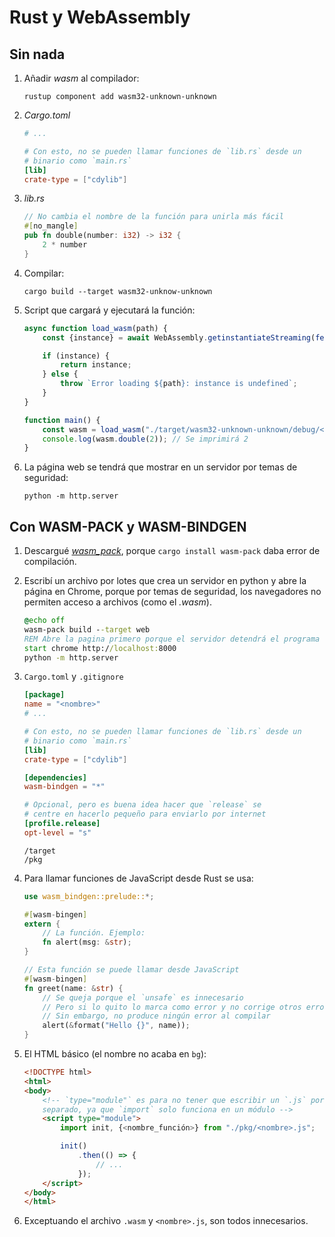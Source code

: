 # Rust y WebAssembly

## Sin nada
1. Añadir _wasm_ al compilador:

    ```
    rustup component add wasm32-unknown-unknown
    ```

2. _Cargo.toml_

    ```toml
    # ...

    # Con esto, no se pueden llamar funciones de `lib.rs` desde un
    # binario como `main.rs`
    [lib]
    crate-type = ["cdylib"]
    ```

3. _lib.rs_

    ```rs
    // No cambia el nombre de la función para unirla más fácil
    #[no_mangle]
    pub fn double(number: i32) -> i32 {
        2 * number
    }
    ```

4. Compilar:

    ```
    cargo build --target wasm32-unknow-unknown
    ```

5. Script que cargará y ejecutará la función:

    ```js
    async function load_wasm(path) {
        const {instance} = await WebAssembly.getinstantiateStreaming(fetch(path));

        if (instance) {
            return instance;
        } else {
            throw `Error loading ${path}: instance is undefined`;
        }
    }

    function main() {
        const wasm = load_wasm("./target/wasm32-unknown-unknown/debug/<nombre>.wasm")
        console.log(wasm.double(2)); // Se imprimirá 2
    }
    ```

6. La página web se tendrá que mostrar en un servidor por temas de seguridad:

    ```
    python -m http.server
    ```

## Con WASM-PACK y WASM-BINDGEN
1. Descargué [_wasm_pack_](https://rustwasm.github.io/wasm-pack/installer/),
   porque `cargo install wasm-pack` daba error de compilación.

2. Escribí un archivo por lotes que crea un servidor en python y abre la página
   en Chrome, porque por temas de seguridad, los navegadores no permiten acceso
   a archivos (como el _.wasm_).

    ```bat
    @echo off
    wasm-pack build --target web
    REM Abre la pagina primero porque el servidor detendrá el programa
    start chrome http://localhost:8000
    python -m http.server
    ```

3. `Cargo.toml` y `.gitignore`

    ```toml
    [package]
    name = "<nombre>"
    # ...

    # Con esto, no se pueden llamar funciones de `lib.rs` desde un
    # binario como `main.rs`
    [lib]
    crate-type = ["cdylib"]

    [dependencies]
    wasm-bindgen = "*"

    # Opcional, pero es buena idea hacer que `release` se
    # centre en hacerlo pequeño para enviarlo por internet
    [profile.release]
    opt-level = "s"
    ```

    ```gitignore
    /target
    /pkg
    ```

4. Para llamar funciones de JavaScript desde Rust se usa:

    ```rs
    use wasm_bindgen::prelude::*;

    #[wasm-bingen]
    extern {
        // La función. Ejemplo:
        fn alert(msg: &str);
    }

    // Esta función se puede llamar desde JavaScript
    #[wasm-bingen]
    fn greet(name: &str) {
        // Se queja porque el `unsafe` es innecesario
        // Pero si lo quito lo marca como error y no corrige otros errores
        // Sin embargo, no produce ningún error al compilar
        alert(&format("Hello {}", name));
    }
    ```

5. El HTML básico (el nombre no acaba en `bg`):

    ```html
    <!DOCTYPE html>
    <html>
    <body>
        <!-- `type="module"` es para no tener que escribir un `.js` por
        separado, ya que `import` solo funciona en un módulo -->
        <script type="module">
            import init, {<nombre_función>} from "./pkg/<nombre>.js";

            init()
                .then(() => {
                    // ...
                });
        </script>
    </body>
    </html>
    ```

6. Exceptuando el archivo `.wasm` y `<nombre>.js`, son todos innecesarios.
